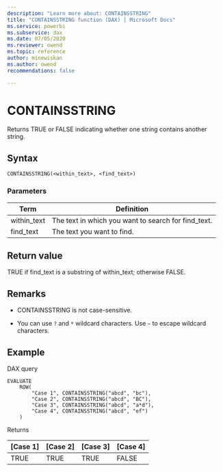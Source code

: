 ```yaml
---
description: "Learn more about: CONTAINSSTRING"
title: "CONTAINSSTRING function (DAX) | Microsoft Docs"
ms.service: powerbi 
ms.subservice: dax 
ms.date: 07/05/2020
ms.reviewer: owend
ms.topic: reference
author: minewiskan
ms.author: owend 
recommendations: false

---
```

# CONTAINSSTRING

Returns TRUE or FALSE indicating whether one string contains another string.  
  
## Syntax  
  
```dax
CONTAINSSTRING(<within_text>, <find_text>) 
```
  
### Parameters  
  
|Term|Definition|  
|--------|--------------|  
|within_text|The text in which you want to search for find_text.|  
|find_text|The text you want to find.|
  
## Return value  

TRUE if find_text is a substring of within_text; otherwise FALSE.

## Remarks

- CONTAINSSTRING is not case-sensitive.

- You can use `?` and `*` wildcard characters. Use `~` to escape wildcard characters.

## Example  

DAX query

```DAX
EVALUATE
    ROW(
        "Case 1", CONTAINSSTRING("abcd", "bc"), 
        "Case 2", CONTAINSSTRING("abcd", "BC"),
        "Case 3", CONTAINSSTRING("abcd", "a*d"),
        "Case 4", CONTAINSSTRING("abcd", "ef")
    )
```

Returns

|[Case 1]  |[Case 2]  |[Case 3]  |[Case 4]  |
|---------|---------|---------|---------|
|TRUE     | TRUE         | TRUE         |FALSE          |
